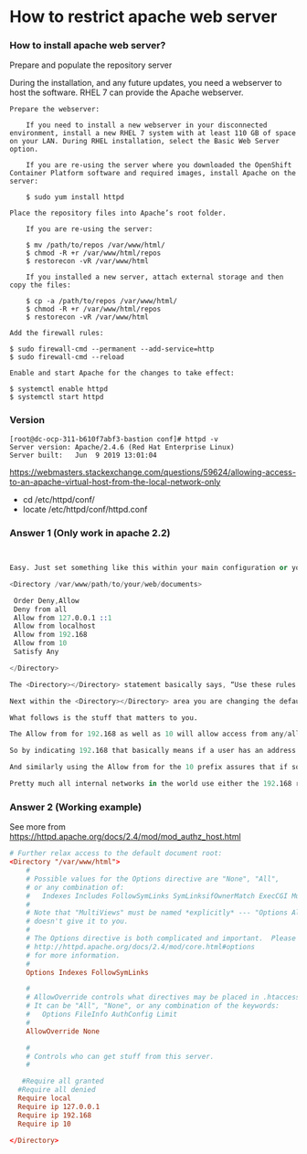 # How to restrict apache web server


### How to install apache web server?
Prepare and populate the repository server

During the installation, and any future updates, you need a webserver to host the software. RHEL 7 can provide the Apache webserver.

    Prepare the webserver:

        If you need to install a new webserver in your disconnected environment, install a new RHEL 7 system with at least 110 GB of space on your LAN. During RHEL installation, select the Basic Web Server option.

        If you are re-using the server where you downloaded the OpenShift Container Platform software and required images, install Apache on the server:

        $ sudo yum install httpd

    Place the repository files into Apache’s root folder.

        If you are re-using the server:

        $ mv /path/to/repos /var/www/html/
        $ chmod -R +r /var/www/html/repos
        $ restorecon -vR /var/www/html

        If you installed a new server, attach external storage and then copy the files:

        $ cp -a /path/to/repos /var/www/html/
        $ chmod -R +r /var/www/html/repos
        $ restorecon -vR /var/www/html

    Add the firewall rules:

    $ sudo firewall-cmd --permanent --add-service=http
    $ sudo firewall-cmd --reload

    Enable and start Apache for the changes to take effect:

    $ systemctl enable httpd
    $ systemctl start httpd


### Version 

```
[root@dc-ocp-311-b610f7abf3-bastion conf]# httpd -v
Server version: Apache/2.4.6 (Red Hat Enterprise Linux)
Server built:   Jun  9 2019 13:01:04
```

https://webmasters.stackexchange.com/questions/59624/allowing-access-to-an-apache-virtual-host-from-the-local-network-only


- cd /etc/httpd/conf/
- locate /etc/httpd/conf/httpd.conf


 ### Answer 1 (Only work in apache 2.2)
 ```s


Easy. Just set something like this within your main configuration or your virtual configuration:

<Directory /var/www/path/to/your/web/documents>

  Order Deny,Allow
  Deny from all
  Allow from 127.0.0.1 ::1
  Allow from localhost
  Allow from 192.168
  Allow from 10
  Satisfy Any

</Directory>

The <Directory></Directory> statement basically says, “Use these rules for anything in this directory. And by “this directory” that refers to the /var/www/path/to/your/web/documents which I have set in this example but should be changed to match your site’s local directory path.

Next within the <Directory></Directory> area you are changing the default Apache behavior which Allow’s all by default to Order Deny,Allow. Next, you set Deny from all from denies access from everyone. Follwing that are the Allow from statements which allows access from 127.0.0.1 ::1 (localhost IP address), localhost (the localhost itself). That’s all the standard stuff. Since access from localhost is needed for many internal system processes.

What follows is the stuff that matters to you.

The Allow from for 192.168 as well as 10 will allow access from any/all network addresses within the network range that is prefixed by those numbers.

So by indicating 192.168 that basically means if a user has an address like 192.168.59.27 or 192.168.1.123 they will be able to see the website.

And similarly using the Allow from for the 10 prefix assures that if someone has an IP address of 10.0.1.2 or even 10.90.2.3 they will be able to see the content.

Pretty much all internal networks in the world use either the 192.168 range or something in the 10 range. Nothing external. So using this combo will achieve your goal of blocking access to the outside world but only allow access from within your local network.


 ```


### Answer 2 (Working example)

See more from https://httpd.apache.org/docs/2.4/mod/mod_authz_host.html

```conf
# Further relax access to the default document root:
<Directory "/var/www/html">
    #
    # Possible values for the Options directive are "None", "All",
    # or any combination of:
    #   Indexes Includes FollowSymLinks SymLinksifOwnerMatch ExecCGI MultiViews
    #
    # Note that "MultiViews" must be named *explicitly* --- "Options All"
    # doesn't give it to you.
    #
    # The Options directive is both complicated and important.  Please see
    # http://httpd.apache.org/docs/2.4/mod/core.html#options
    # for more information.
    #
    Options Indexes FollowSymLinks

    #
    # AllowOverride controls what directives may be placed in .htaccess files.
    # It can be "All", "None", or any combination of the keywords:
    #   Options FileInfo AuthConfig Limit
    #
    AllowOverride None

    #
    # Controls who can get stuff from this server.
    #

   #Require all granted
  #Require all denied
  Require local
  Require ip 127.0.0.1
  Require ip 192.168
  Require ip 10

</Directory>


```
